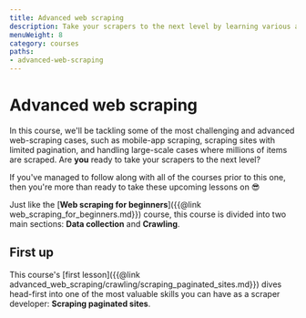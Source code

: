 ```yaml
---
title: Advanced web scraping
description: Take your scrapers to the next level by learning various advanced concepts and techniques that will help you build highly scalable and reliable crawlers.
menuWeight: 8
category: courses
paths:
- advanced-web-scraping
---
```


# Advanced web scraping

In this course, we'll be tackling some of the most challenging and advanced web-scraping cases, such as mobile-app scraping, scraping sites with limited pagination, and handling large-scale cases where millions of items are scraped. Are **you** ready to take your scrapers to the next level?

If you've managed to follow along with all of the courses prior to this one, then you're more than ready to take these upcoming lessons on 😎

Just like the [**Web scraping for beginners**]({{@link web_scraping_for_beginners.md}}) course, this course is divided into two main sections: **Data collection** and **Crawling**.

## [](#first-up) First up

This course's [first lesson]({{@link advanced_web_scraping/crawling/scraping_paginated_sites.md}}) dives head-first into one of the most valuable skills you can have as a scraper developer: **Scraping paginated sites**.
